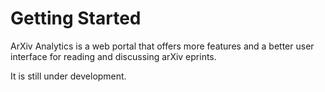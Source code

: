 Getting Started
===============

ArXiv Analytics is a web portal that offers more features and a better user interface for reading and discussing arXiv eprints.

It is still under development.
